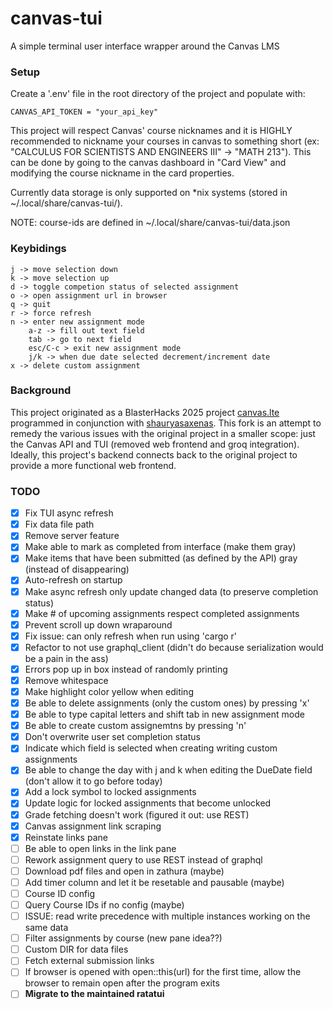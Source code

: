 # canvas-tui

A simple terminal user interface wrapper around the Canvas LMS

### Setup

Create a '.env' file in the root directory of the project and populate with:
```
CANVAS_API_TOKEN = "your_api_key"
```

This project will respect Canvas' course nicknames and it is HIGHLY recommended
to nickname your courses in canvas to something short (ex: "CALCULUS FOR
SCIENTISTS AND ENGINEERS III" -> "MATH 213"). This can be done by going to the
canvas dashboard in "Card View" and modifying the course nickname in the card
properties.

Currently data storage is only supported on *nix systems (stored in ~/.local/share/canvas-tui/).

NOTE: course-ids are defined in ~/.local/share/canvas-tui/data.json

### Keybidings

```
j -> move selection down
k -> move selection up
d -> toggle competion status of selected assignment
o -> open assignment url in browser
q -> quit
r -> force refresh
n -> enter new assignment mode
    a-z -> fill out text field
    tab -> go to next field
    esc/C-c > exit new assignment mode
    j/k -> when due date selected decrement/increment date
x -> delete custom assignment
```

### Background

This project originated as a BlasterHacks 2025 project [canvas.lte](https://github.com/shauryasaxenas/Canvas.LTE_demo)
programmed in conjunction with [shauryasaxenas](https://github.com/shauryasaxenas). This fork is an attempt to
remedy the various issues with the original project in a smaller scope: just
the Canvas API and TUI (removed web frontend and groq integration). Ideally,
this project's backend connects back to the original project to provide a more
functional web frontend.

### TODO
- [X] Fix TUI async refresh
- [X] Fix data file path
- [X] Remove server feature
- [X] Make able to mark as completed from interface (make them gray)
- [X] Make items that have been submitted (as defined by the API) gray (instead of disappearing)
- [X] Auto-refresh on startup
- [X] Make async refresh only update changed data (to preserve completion status)
- [X] Make # of upcoming assignments respect completed assignments
- [X] Prevent scroll up down wraparound
- [X] Fix issue: can only refresh when run using 'cargo r'
- [X] Refactor to not use graphql_client (didn't do because serialization would be a pain in the ass)
- [X] Errors pop up in box instead of randomly printing
- [X] Remove whitespace
- [X] Make highlight color yellow when editing
- [X] Be able to delete assignments (only the custom ones) by pressing 'x'
- [X] Be able to type capital letters and shift tab in new assignment mode
- [X] Be able to create custom assignemtns by pressing 'n'
- [x] Don't overwrite user set completion status
- [X] Indicate which field is selected when creating writing custom assignments
- [x] Be able to change the day with j and k when editing the DueDate field (don't allow it to go before today)
- [X] Add a lock symbol to locked assignments
- [X] Update logic for locked assignments that become unlocked
- [X] Grade fetching doesn't work (figured it out: use REST)
- [X] Canvas assignment link scraping
- [X] Reinstate links pane
- [ ] Be able to open links in the link pane
- [ ] Rework assignment query to use REST instead of graphql
- [ ] Download pdf files and open in zathura (maybe)
- [ ] Add timer column and let it be resetable and pausable (maybe)
- [ ] Course ID config
- [ ] Query Course IDs if no config (maybe)
- [ ] ISSUE: read write precedence with multiple instances working on the same data
- [ ] Filter assignments by course (new pane idea??)
- [ ] Custom DIR for data files
- [ ] Fetch external submission links
- [ ] If browser is opened with open::this(url) for the first time, allow the browser to remain open after the program exits
- [ ] **Migrate to the maintained ratatui**
